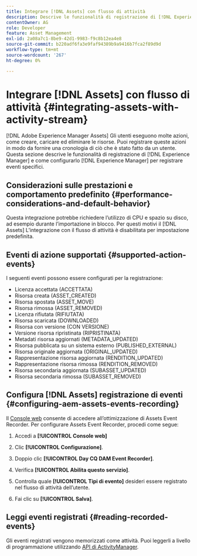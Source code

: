 ```yaml
---
title: Integrare [!DNL Assets] con flusso di attività
description: Descrive le funzionalità di registrazione di [!DNL Experience Manager] e come configurarlo per registrare eventi specifici.
contentOwner: AG
role: Developer
feature: Asset Management
exl-id: 2a08a7c1-8be9-42d1-9983-f9c8b12ea4e8
source-git-commit: b220adf6fa3e9faf94389b9a9416b7fca2f89d9d
workflow-type: tm+mt
source-wordcount: '267'
ht-degree: 0%

---
```


# Integrare [!DNL Assets] con flusso di attività {#integrating-assets-with-activity-stream}

[!DNL Adobe Experience Manager Assets] Gli utenti eseguono molte azioni, come creare, caricare ed eliminare le risorse. Puoi registrare queste azioni in modo da fornire una cronologia di ciò che è stato fatto da un utente. Questa sezione descrive le funzionalità di registrazione di [!DNL Experience Manager] e come configurarlo [!DNL Experience Manager] per registrare eventi specifici.

## Considerazioni sulle prestazioni e comportamento predefinito {#performance-considerations-and-default-behavior}

Questa integrazione potrebbe richiedere l’utilizzo di CPU e spazio su disco, ad esempio durante l’importazione in blocco. Per questi motivi il [!DNL Assets] L’integrazione con il flusso di attività è disabilitata per impostazione predefinita.

## Eventi di azione supportati {#supported-action-events}

I seguenti eventi possono essere configurati per la registrazione:

* Licenza accettata (ACCETTATA)
* Risorsa creata (ASSET_CREATED)
* Risorsa spostata (ASSET_MOVE)
* Risorsa rimossa (ASSET_REMOVED)
* Licenza rifiutata (RIFIUTATA)
* Risorsa scaricata (DOWNLOADED)
* Risorsa con versione (CON VERSIONE)
* Versione risorsa ripristinata (RIPRISTINATA)
* Metadati risorsa aggiornati (METADATA_UPDATED)
* Risorsa pubblicata su un sistema esterno (PUBLISHED_EXTERNAL)
* Risorsa originale aggiornata (ORIGINAL_UPDATED)
* Rappresentazione risorsa aggiornata (RENDITION_UPDATED)
* Rappresentazione risorsa rimossa (RENDITION_REMOVED)
* Risorsa secondaria aggiornata (SUBASSET_UPDATED)
* Risorsa secondaria rimossa (SUBASSET_REMOVED)

## Configura [!DNL Assets] registrazione di eventi {#configuring-aem-assets-events-recording}

Il [Console web](/help/sites-deploying/configuring-osgi.md) consente di accedere all’ottimizzazione di Assets Event Recorder. Per configurare Assets Event Recorder, procedi come segue:

1. Accedi a **[!UICONTROL Console web]**

1. Clic **[!UICONTROL Configurazione]**.

1. Doppio clic **[!UICONTROL Day CQ DAM Event Recorder]**.

1. Verifica **[!UICONTROL Abilita questo servizio]**.

1. Controlla quale **[!UICONTROL Tipi di evento]** desideri essere registrato nel flusso di attività dell’utente.

1. Fai clic su **[!UICONTROL Salva]**.

## Leggi eventi registrati {#reading-recorded-events}

Gli eventi registrati vengono memorizzati come attività. Puoi leggerli a livello di programmazione utilizzando [API di ActivityManager](https://helpx.adobe.com/experience-manager/6-5/sites/developing/using/reference-materials/javadoc/com/adobe/granite/activitystreams/ActivityManager.html).
